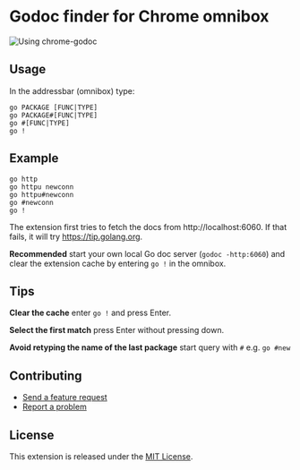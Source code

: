 # Godoc finder for Chrome omnibox

![Using chrome-godoc](http://g.recordit.co/GajNOXsMnO.gif)

## Usage

In the addressbar (omnibox) type:

    go PACKAGE [FUNC|TYPE]
    go PACKAGE#[FUNC|TYPE]
    go #[FUNC|TYPE]
    go !

## Example

    go http
    go httpu newconn
    go httpu#newconn
    go #newconn
    go !

The extension first tries to fetch the docs from http://localhost:6060. If that fails, it will try https://tip.golang.org.

**Recommended** start your own local Go doc server (`godoc -http:6060`) and clear the extension cache by entering `go !` in the omnibox.

## Tips

**Clear the cache** enter `go !` and press Enter.

**Select the first match** press Enter without pressing down.

**Avoid retyping the name of the last package** start query with `#` e.g. `go #new`

## Contributing

- [Send a feature request](https://github.com/siadat/chrome-godoc/issues/new)
- [Report a problem](https://github.com/siadat/chrome-godoc/issues/new)

## License

This extension is released under the [MIT License](http://www.opensource.org/licenses/MIT).
